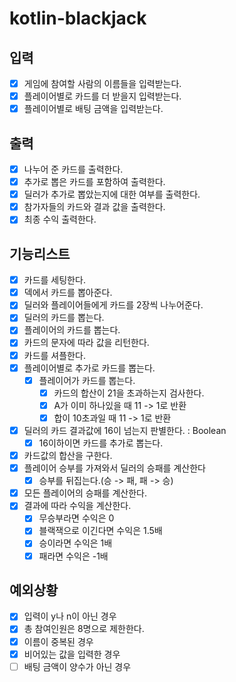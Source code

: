 # kotlin-blackjack

## 입력
- [x] 게임에 참여할 사람의 이름들을 입력받는다.
- [x] 플레이어별로 카드를 더 받을지 입력받는다.
- [x] 플레이어별로 배팅 금액을 입력받는다.

## 출력
- [x] 나누어 준 카드를 출력한다.
- [x] 추가로 뽑은 카드를 포함하여 출력한다.
- [x] 딜러가 추가로 뽑았는지에 대한 여부를 출력한다.
- [x] 참가자들의 카드와 결과 값을 출력한다.
- [x] 최종 수익 출력한다.

## 기능리스트
- [x] 카드를 세팅한다.
- [x] 덱에서 카드를 뽑아준다.
- [x] 딜러와 플레이어들에게 카드를 2장씩 나누어준다.
- [x] 딜러의 카드를 뽑는다.
- [x] 플레이어의 카드를 뽑는다.
- [x] 카드의 문자에 따라 값을 리턴한다.
- [x] 카드를 셔플한다.
- [x] 플레이어별로 추가로 카드를 뽑는다.
  - [x] 플레이어가 카드를 뽑는다.
    - [x] 카드의 합산이 21을 초과하는지 검사한다.
    - [x] A가 이미 하나있을 때 11 -> 1로 반환
    - [x] 합이 10초과일 때 11 -> 1로 반환
- [x] 딜러의 카드 결과값에 16이 넘는지 판별한다. : Boolean
  - [x] 16이하이면 카드를 추가로 뽑는다.
- [x] 카드값의 합산을 구한다.
- [x] 플레이어 승부를 가져와서 딜러의 승패를 계산한다
  - [x] 승부를 뒤집는다.(승 -> 패, 패 -> 승)
- [x] 모든 플레이어의 승패를 계산한다. 
- [x] 결과에 따라 수익을 계산한다.
  - [x] 무승부라면 수익은 0
  - [x] 블랙잭으로 이긴다면 수익은 1.5배
  - [x] 승이라면 수익은 1배
  - [x] 패라면 수익은 -1배

## 예외상황
- [x] 입력이 y나 n이 아닌 경우
- [x] 총 참여인원은 8명으로 제한한다.
- [x] 이름이 중복된 경우
- [x] 비어있는 값을 입력한 경우
- [ ] 배팅 금액이 양수가 아닌 경우
